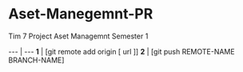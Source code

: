 # Aset-Manegemnt-PR
Tim 7 Project Aset Managemnt Semester 1

--- | ---
**1** |  [git remote add origin [ url ]]
**2** |  [git push REMOTE-NAME BRANCH-NAME]

